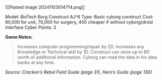 ![[Pasted image 20241103014714.png]]

Model: BioTech Borg Construct AJ^6
Type: Basic cyborg construct
Cost: 80,000 for unit, 70,000 for surgery, 400 cheaper if
without cyborg/droid interface
Cyber Points: 3

**Game Notes:** 
> Increases computer programming/repair by 2D. Increases any Knowledge or Technical skill by 1D. Construct can store up to 8D worth of additional information. Cyborg can read the data in his data banks at any time.

*Source: Cracken’s Rebel Field Guide (page 31), Hero’s Guide (page 130)*